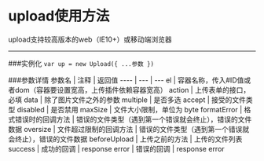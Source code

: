 # upload使用方法

upload支持较高版本的web（IE10+）或移动端浏览器

***

###实例化
`var up = new Upload({ ...参数 })`

###参数详情
参数名 | 注释 | 返回值
---- | --- | ---
el | 容器名称，传入#ID值或者dom（容器要设置宽高，上传插件依赖容器宽高）
action |  上传表单的接口，必填
data | 除了图片文件之外的参数
multiple |  是否多选
accept | 接受的文件类型
disabled |  是否禁用
maxSize | 文件大小限制，单位为 byte
formatError |  格式错误时的回调方法  |  错误的文件类型（遇到第一个错误就会终止），错误的文件数据
oversize | 文件超过限制的回调方法  |  错误的文件类型（遇到第一个错误就会终止），错误的文件数据
beforeUpload |  上传之前的方法  |  上传的文件列表
success | 成功的回调  |  response
error |  错误的回调  |  response error
